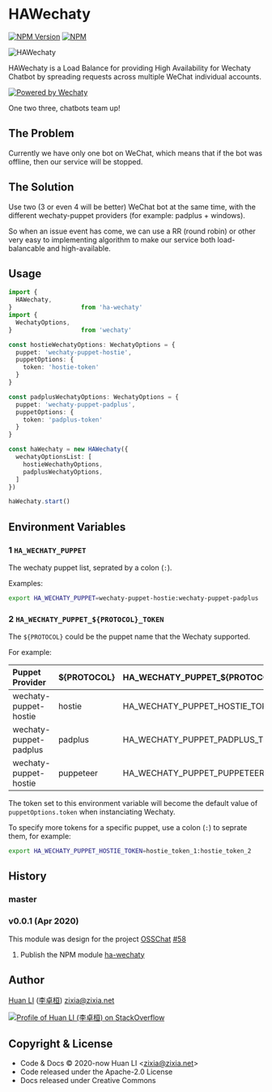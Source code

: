 # HAWechaty

[![NPM Version](https://badge.fury.io/js/ha-wechaty.svg)](https://www.npmjs.com/package/ha-wechaty)
[![NPM](https://github.com/wechaty/HAWechaty/workflows/NPM/badge.svg)](https://github.com/wechaty/HAWechaty/actions?query=workflow%3ANPM)

![HAWechaty](https://wechaty.github.io/HAWechaty/images/ha-wechaty.png)

<!-- markdownlint-disable MD013 -->
HAWechaty is a Load Balance for providing High Availability for Wechaty Chatbot by spreading requests across multiple WeChat individual accounts.

[![Powered by Wechaty](https://img.shields.io/badge/Powered%20By-Wechaty-brightgreen.svg)](https://github.com/Wechaty/wechaty)

One two three, chatbots team up!

## The Problem

Currently we have only one bot on WeChat, which means that if the bot was offline, then our service will be stopped.

## The Solution

Use two (3 or even 4 will be better) WeChat bot at the same time, with the different wechaty-puppet providers (for example: padplus + windows).

So when an issue event has come, we can use a RR (round robin) or other very easy to implementing algorithm to make our service both load-balancable and high-available.

## Usage

```ts
import {
  HAWechaty,
}                   from 'ha-wechaty'
import {
  WechatyOptions,
}                   from 'wechaty'

const hostieWechatyOptions: WechatyOptions = {
  puppet: 'wechaty-puppet-hostie',
  puppetOptions: {
    token: 'hostie-token'
  }
}

const padplusWechatyOptions: WechatyOptions = {
  puppet: 'wechaty-puppet-padplus',
  puppetOptions: {
    token: 'padplus-token'
  }
}

const haWechaty = new HAWechaty({
  wechatyOptionsList: [
    hostieWechathyOptions,
    padplusWechatyOptions,
  ]
})

haWechaty.start()
```

## Environment Variables

### 1 `HA_WECHATY_PUPPET`

The wechaty puppet list, seprated by a colon (`:`).

Examples:

```sh
export HA_WECHATY_PUPPET=wechaty-puppet-hostie:wechaty-puppet-padplus
```

### 2 `HA_WECHATY_PUPPET_${PROTOCOL}_TOKEN`

The `${PROTOCOL}` could be the puppet name that the Wechaty supported.

For example:

| Puppet Provider | ${PROTOCOL} | HA_WECHATY_PUPPET_${PROTOCOL}_TOKEN |
| :--- | :--- | :--- |
| wechaty-puppet-hostie  | hostie     | HA_WECHATY_PUPPET_HOSTIE_TOKEN |
| wechaty-puppet-padplus | padplus    | HA_WECHATY_PUPPET_PADPLUS_TOKEN |
| wechaty-puppet-hostie  | puppeteer  | HA_WECHATY_PUPPET_PUPPETEER_TOKEN |

The token set to this environment variable will become the default value of `puppetOptions.token` when instanciating Wechaty.

To specify more tokens for a specific puppet, use a colon (`:`) to seprate them, for example:

```sh
export HA_WECHATY_PUPPET_HOSTIE_TOKEN=hostie_token_1:hostie_token_2
```

## History

### master

### v0.0.1 (Apr 2020)

This module was design for the project [OSSChat](https://github.com/kaiyuanshe/osschat) [#58](https://github.com/kaiyuanshe/osschat/issues/58)

1. Publish the NPM module [ha-wechaty](https://www.npmjs.com/package/ha-wechaty)

## Author

[Huan LI](https://github.com/huan) ([李卓桓](http://linkedin.com/in/zixia)) zixia@zixia.net

[![Profile of Huan LI (李卓桓) on StackOverflow](https://stackexchange.com/users/flair/265499.png)](https://stackexchange.com/users/265499)

## Copyright & License

* Code & Docs © 2020-now Huan LI \<zixia@zixia.net\>
* Code released under the Apache-2.0 License
* Docs released under Creative Commons
